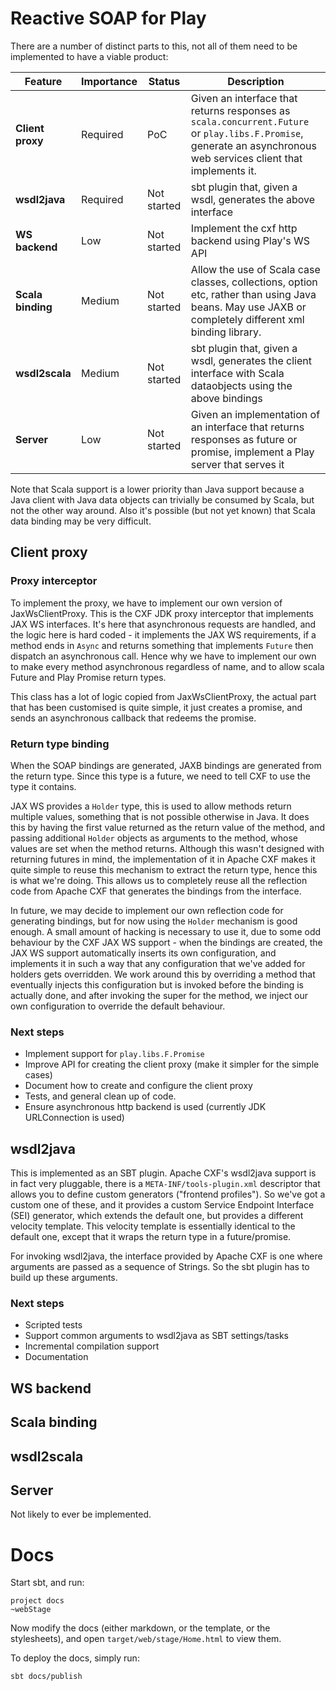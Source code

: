 # Reactive SOAP for Play

There are a number of distinct parts to this, not all of them need to be implemented to have a viable product:

Feature           | Importance | Status      | Description
------------------|------------|-------------|------------
**Client proxy**  | Required   | PoC         | Given an interface that returns responses as `scala.concurrent.Future` or `play.libs.F.Promise`, generate an asynchronous web services client that implements it.
**wsdl2java**     | Required   | Not started | sbt plugin that, given a wsdl, generates the above interface
**WS backend**    | Low        | Not started | Implement the cxf http backend using Play's WS API
**Scala binding** | Medium     | Not started | Allow the use of Scala case classes, collections, option etc, rather than using Java beans. May use JAXB or completely different xml binding library.
**wsdl2scala**    | Medium     | Not started | sbt plugin that, given a wsdl, generates the client interface with Scala dataobjects using the above bindings
**Server**        | Low        | Not started | Given an implementation of an interface that returns responses as future or promise, implement a Play server that serves it

Note that Scala support is a lower priority than Java support because a Java client with Java data objects can trivially be consumed by Scala, but not the other way around.  Also it's possible (but not yet known) that Scala data binding may be very difficult.

## Client proxy

### Proxy interceptor

To implement the proxy, we have to implement our own version of JaxWsClientProxy. This is the CXF JDK proxy interceptor that implements JAX WS interfaces.  It's here that asynchronous requests are handled, and the logic here is hard coded - it implements the JAX WS requirements, if a method ends in `Async` and returns something that implements `Future` then dispatch an asynchronous call.  Hence why we have to implement our own to make every method asynchronous regardless of name, and to allow scala Future and Play Promise return types.

This class has a lot of logic copied from JaxWsClientProxy, the actual part that has been customised is quite simple, it just creates a promise, and sends an asynchronous callback that redeems the promise.

### Return type binding

When the SOAP bindings are generated, JAXB bindings are generated from the return type.  Since this type is a future, we need to tell CXF to use the type it contains.

JAX WS provides a `Holder` type, this is used to allow methods return multiple values, something that is not possible otherwise in Java.  It does this by having the first value returned as the return value of the method, and passing additional `Holder` objects as arguments to the method, whose values are set when the method returns.  Although this wasn't designed with returning futures in mind, the implementation of it in Apache CXF makes it quite simple to reuse this mechanism to extract the return type, hence this is what we're doing.  This allows us to completely reuse all the reflection code from Apache CXF that generates the bindings from the interface.

In future, we may decide to implement our own reflection code for generating bindings, but for now using the `Holder` mechanism is good enough.  A small amount of hacking is necessary to use it, due to some odd behaviour by the CXF JAX WS support - when the bindings are created, the JAX WS support automatically inserts its own configuration, and implements it in such a way that any configuration that we've added for holders gets overridden.  We work around this by overriding a method that eventually injects this configuration but is invoked before the binding is actually done, and after invoking the super for the method, we inject our own configuration to override the default behaviour.

### Next steps

* Implement support for `play.libs.F.Promise`
* Improve API for creating the client proxy (make it simpler for the simple cases)
* Document how to create and configure the client proxy
* Tests, and general clean up of code.
* Ensure asynchronous http backend is used (currently JDK URLConnection is used)

## wsdl2java

This is implemented as an SBT plugin.  Apache CXF's wsdl2java support is in fact very pluggable, there is a `META-INF/tools-plugin.xml` descriptor that allows you to define custom generators ("frontend profiles").  So we've got a custom one of these, and it provides a custom Service Endpoint Interface (SEI) generator, which extends the default one, but provides a different velocity template.  This velocity template is essentially identical to the default one, except that it wraps the return type in a future/promise.

For invoking wsdl2java, the interface provided by Apache CXF is one where arguments are passed as a sequence of Strings.  So the sbt plugin has to build up these arguments.

### Next steps

* Scripted tests
* Support common arguments to wsdl2java as SBT settings/tasks
* Incremental compilation support
* Documentation

## WS backend

## Scala binding

## wsdl2scala

## Server

Not likely to ever be implemented.

# Docs

Start sbt, and run:

    project docs
    ~webStage

Now modify the docs (either markdown, or the template, or the stylesheets), and open `target/web/stage/Home.html` to view them.

To deploy the docs, simply run:

    sbt docs/publish
